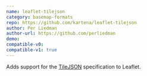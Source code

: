 ```yaml
---
name: leaflet-tilejson
category: basemap-formats
repo: https://github.com/kartena/leaflet-tilejson
author: Per Liedman
author-url: https://github.com/perliedman
demo: 
compatible-v0:
compatible-v1: true
---
```


Adds support for the <a href="https://github.com/mapbox/TileJSON">TileJSON</a> specification to Leaflet.

